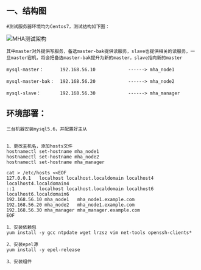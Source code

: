 ## 一、结构图

    #测试服务器环境均为Centos7，测试结构如下图：

  ![MHA测试架构](https://github.com/Lancger/opslinux/blob/master/images/MHA测试架构.png)
  
    其中master对外提供写服务，备选master-bak提供读服务，slave也提供相关的读服务，一旦master宕机，将会把备选master-bak提升为新的master，slave指向新的master
  
```
mysql-master：      192.168.56.10            ------> mha_node1 

mysql-master-bak：  192.168.56.20            ------> mha_node2

mysql-slave：       192.168.56.30            ------> mha_manager
```

## 环境部署：

    三台机器安装mysql5.6，并配置好主从

```

1、更改主机名，添加hosts文件
hostnamectl set-hostname mha_node1
hostnamectl set-hostname mha_node2
hostnamectl set-hostname mha_manager

cat > /etc/hosts <<EOF
127.0.0.1   localhost localhost.localdomain localhost4 localhost4.localdomain4
::1         localhost localhost.localdomain localhost6 localhost6.localdomain6
192.168.56.10 mha_node1   mha_node1.example.com
192.168.56.20 mha_node2   mha_node1.example.com
192.168.56.30 mha_manager mha_manager.example.com
EOF

1、安装依赖包
yum install -y gcc ntpdate wget lrzsz vim net-tools openssh-clients*

2、安装epel源
yum install -y epel-release

3、安装组件

````

